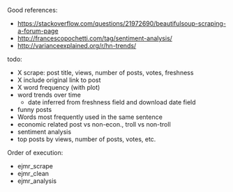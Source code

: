 Good references:
* https://stackoverflow.com/questions/21972690/beautifulsoup-scraping-a-forum-page
* http://francescopochetti.com/tag/sentiment-analysis/
* http://varianceexplained.org/r/hn-trends/

todo:
* X scrape: post title, views, number of posts, votes, freshness
* X include original link to post
* X word frequency (with plot)
* word trends over time
    - date inferred from freshness field and download date field
* funny posts
* Words most frequently used in the same sentence
* economic related post vs non-econ., troll vs non-troll
* sentiment analysis
* top posts by views, number of posts, votes, etc.

Order of execution:
* ejmr_scrape
* ejmr_clean
* ejmr_analysis
